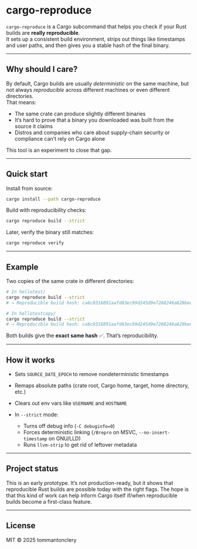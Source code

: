 # cargo-reproduce

`cargo-reproduce` is a Cargo subcommand that helps you check if your Rust builds are **really reproducible**.  
It sets up a consistent build environment, strips out things like timestamps and user paths, and then gives you a stable hash of the final binary.

---

## Why should I care?

By default, Cargo builds are usually *deterministic* on the same machine, but not always *reproducible* across different machines or even different directories.  
That means:

- The same crate can produce slightly different binaries
- It’s hard to prove that a binary you downloaded was built from the source it claims
- Distros and companies who care about supply-chain security or compliance can’t rely on Cargo alone

This tool is an experiment to close that gap.

---

## Quick start

Install from source:

```bash
cargo install --path cargo-reproduce
````

Build with reproducibility checks:

```bash
cargo reproduce build --strict
```

Later, verify the binary still matches:

```bash
cargo reproduce verify
```

---

## Example

Two copies of the same crate in different directories:

```bash
# In hellotest/
cargo reproduce build --strict
# → Reproducible build hash: ca6c0316891aafd83ec99d245d9e7268246a628beda789e4cc0ba1ea75388bb2

# In hellotestcopy/
cargo reproduce build --strict
# → Reproducible build hash: ca6c0316891aafd83ec99d245d9e7268246a628beda789e4cc0ba1ea75388bb2
```

Both builds give the **exact same hash** ✅. That’s reproducibility.

---

## How it works

* Sets `SOURCE_DATE_EPOCH` to remove nondeterministic timestamps
* Remaps absolute paths (crate root, Cargo home, target, home directory, etc.)
* Clears out env vars like `USERNAME` and `HOSTNAME`
* In `--strict` mode:

  * Turns off debug info (`-C debuginfo=0`)
  * Forces deterministic linking (`/Brepro` on MSVC, `--no-insert-timestamp` on GNU/LLD)
  * Runs `llvm-strip` to get rid of leftover metadata

---

## Project status

This is an early prototype. It’s not production-ready, but it shows that reproducible Rust builds are possible today with the right flags.
The hope is that this kind of work can help inform Cargo itself if/when reproducible builds become a first-class feature.

---

## License

MIT © 2025 tommantonclery
